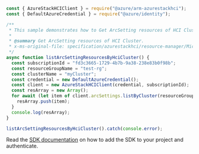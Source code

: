 ```javascript
const { AzureStackHCIClient } = require("@azure/arm-azurestackhci");
const { DefaultAzureCredential } = require("@azure/identity");

/**
 * This sample demonstrates how to Get ArcSetting resources of HCI Cluster.
 *
 * @summary Get ArcSetting resources of HCI Cluster.
 * x-ms-original-file: specification/azurestackhci/resource-manager/Microsoft.AzureStackHCI/stable/2022-05-01/examples/ListArcSettingsByCluster.json
 */
async function listArcSettingResourcesByHciCluster() {
  const subscriptionId = "fd3c3665-1729-4b7b-9a38-238e83b0f98b";
  const resourceGroupName = "test-rg";
  const clusterName = "myCluster";
  const credential = new DefaultAzureCredential();
  const client = new AzureStackHCIClient(credential, subscriptionId);
  const resArray = new Array();
  for await (let item of client.arcSettings.listByCluster(resourceGroupName, clusterName)) {
    resArray.push(item);
  }
  console.log(resArray);
}

listArcSettingResourcesByHciCluster().catch(console.error);
```

Read the [SDK documentation](https://github.com/Azure/azure-sdk-for-js/blob/%40azure%2Farm-azurestackhci_3.0.0/sdk/azurestackhci/arm-azurestackhci/README.md) on how to add the SDK to your project and authenticate.
